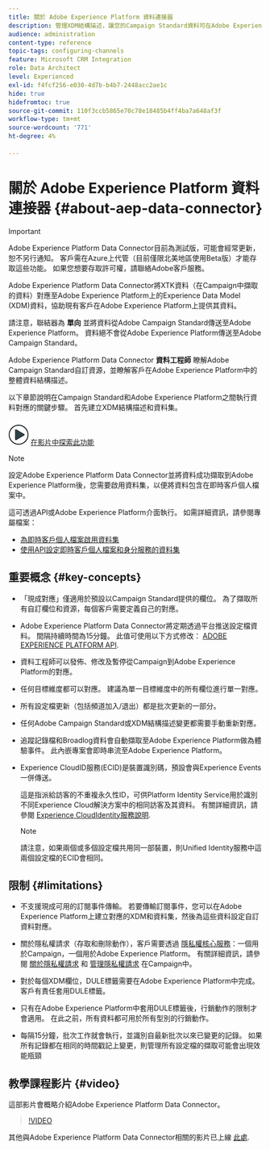 ```yaml
---
title: 關於 Adobe Experience Platform 資料連接器
description: 管理XDM結構描述，讓您的Campaign Standard資料可在Adobe Experience Platform上使用。
audience: administration
content-type: reference
topic-tags: configuring-channels
feature: Microsoft CRM Integration
role: Data Architect
level: Experienced
exl-id: f4fcf256-e030-4d7b-b4b7-2448acc2ae1c
hide: true
hidefromtoc: true
source-git-commit: 110f3ccb5865e70c78e18485b4ff4ba7a648af3f
workflow-type: tm+mt
source-wordcount: '771'
ht-degree: 4%

---
```


# 關於 Adobe Experience Platform 資料連接器 {#about-aep-data-connector}

>[!IMPORTANT]
>
>Adobe Experience Platform Data Connector目前為測試版，可能會經常更新，恕不另行通知。 客戶需在Azure上代管（目前僅限北美地區使用Beta版）才能存取這些功能。 如果您想要存取許可權，請聯絡Adobe客戶服務。

Adobe Experience Platform Data Connector將XTK資料（在Campaign中擷取的資料）對應至Adobe Experience Platform上的Experience Data Model (XDM)資料，協助現有客戶在Adobe Experience Platform上提供其資料。

請注意，聯結器為 **單向** 並將資料從Adobe Campaign Standard傳送至Adobe Experience Platform。 資料絕不會從Adobe Experience Platform傳送至Adobe Campaign Standard。

Adobe Experience Platform Data Connector **資料工程師** 瞭解Adobe Campaign Standard自訂資源，並瞭解客戶在Adobe Experience Platform中的整體資料結構描述。

以下章節說明在Campaign Standard和Adobe Experience Platform之間執行資料對應的關鍵步驟。 首先建立XDM結構描述和資料集。

![](assets/do-not-localize/how-to-video.png) [在影片中探索此功能](#video)

>[!NOTE]
>設定Adobe Experience Platform Data Connector並將資料成功擷取到Adobe Experience Platform後，您需要啟用資料集，以便將資料包含在即時客戶個人檔案中。
>
>這可透過API或Adobe Experience Platform介面執行。 如需詳細資訊，請參閱專屬檔案：
>
>* [為即時客戶個人檔案啟用資料集](https://experienceleague.adobe.com/docs/experience-platform/rtcdp/datasets/dataset.html)
>* [使用API設定即時客戶個人檔案和身分服務的資料集](https://experienceleague.adobe.com/docs/experience-platform/catalog/api/getting-started.html)

## 重要概念 {#key-concepts}

* 「現成對應」僅適用於預設以Campaign Standard提供的欄位。 為了擷取所有自訂欄位和資源，每個客戶需要定義自己的對應。

* Adobe Experience Platform Data Connector將定期透過平台推送設定檔資料&#x200B;。 間隔持續時間為15分鐘。 此值可使用以下方式修改： [ADOBE EXPERIENCE PLATFORM API](https://experienceleague.adobe.com/docs/experience-platform/ingestion/home.html).

* 資料工程師可以發佈、修改及暫停從Campaign到Adobe Experience Platform的對應。

* 任何目標維度都可以對應。 建議為單一目標維度中的所有欄位進行單一對應。

* 所有設定檔更新（包括頻道加入/退出）都是批次更新的一部分。

* 任何Adobe Campaign Standard或XDM結構描述變更都需要手動重新對應&#x200B;。

* 追蹤記錄檔和Broadlog資料會自動擷取至Adobe Experience Platform做為體驗事件。 此內嵌專案會即時串流至Adobe Experience Platform。

* Experience CloudID服務(ECID)是裝置識別碼，預設會與Experience Events一併傳送。

  這是指派給訪客的不重複永久性ID，可供Platform Identity Service用於識別不同Experience Cloud解決方案中的相同訪客及其資料。 有關詳細資訊，請參閱 [Experience CloudIdentity服務說明](https://experienceleague.adobe.com/docs/id-service/using/home.html).

  >[!NOTE]
  >
  >請注意，如果兩個或多個設定檔共用同一部裝置，則Unified Identity服務中這兩個設定檔的ECID會相同。

## 限制 {#limitations}

* 不支援現成可用的訂閱事件傳輸。 若要傳輸訂閱事件，您可以在Adobe Experience Platform上建立對應的XDM和資料集，然後為這些資料設定自訂資料對應。

* 關於隱私權請求（存取和刪除動作），客戶需要透過 [隱私權核心服務](https://experienceleague.adobe.com/docs/experience-platform/privacy/home.html#how-to-use-privacy-service-to-manage-privacy-job-requests)：一個用於Campaign，一個用於Adobe Experience Platform。 有關詳細資訊，請參閱 [關於隱私權請求](https://experienceleague.adobe.com/docs/campaign-standard/using/getting-started/privacy/privacy-requests.html?lang=zh-Hant#getting-started) 和 [管理隱私權請求](https://helpx.adobe.com/tw/campaign/kb/acs-privacy.html#ManagingPrivacyRequests) 在Campaign中。

* 對於每個XDM欄位，DULE標籤需要在Adobe Experience Platform中完成。 客戶有責任套用DULE標籤。

* 只有在Adobe Experience Platform中套用DULE標籤後，行銷動作的限制才會適用。 在此之前，所有資料都可用於所有型別的行銷動作。

* 每隔15分鐘，批次工作就會執行，並識別自最新批次以來已變更的記錄。 如果所有記錄都在相同的時間戳記上變更，則管理所有設定檔的擷取可能會出現效能瓶頸

## 教學課程影片 {#video}

這部影片會概略介紹Adobe Experience Platform Data Connector。

>[!VIDEO](https://video.tv.adobe.com/v/27304?quality=12&captions=eng)

其他與Adobe Experience Platform Data Connector相關的影片已上線 [此處](https://experienceleague.adobe.com/docs/campaign-learn/campaign-standard-tutorials/administrating/adobe-experience-platform-data-connector/understanding-the-adobe-experience-platform-data-connector.html).
